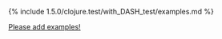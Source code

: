 {% include 1.5.0/clojure.test/with_DASH_test/examples.md %}

[Please add examples!](https://github.com/arrdem/grimoire/edit/master/_includes/1.6.0/clojure.test/with_DASH_test/examples.md)
